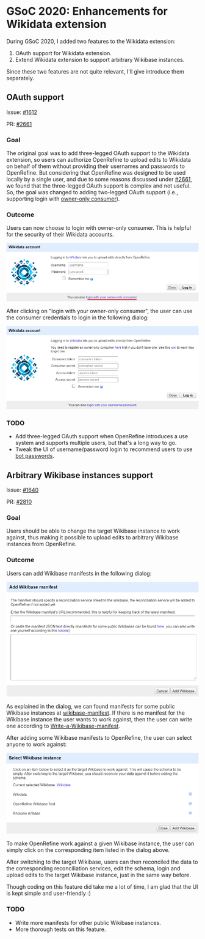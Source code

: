 # GSoC 2020: Enhancements for Wikidata extension

During GSoC 2020, I added two features to the Wikidata extension:

1. OAuth support for Wikidata extension.
2. Extend Wikidata extension to support arbitrary Wikibase instances.

Since these two features are not quite relevant, I'll give introduce them separately.

## OAuth support

Issue: [#1612](https://github.com/OpenRefine/OpenRefine/pull/1612)

PR: [#2661](https://github.com/OpenRefine/OpenRefine/pull/2661)

### Goal

The original goal was to add three-legged OAuth support to the Wikidata extension, so users can authorize OpenRefine to upload edits to Wikidata on behalf of them without providing their usernames and passwords to OpenRefine. But considering that OpenRefine was designed to be used locally by a single user, and due to some reasons discussed under [#2661](https://github.com/OpenRefine/OpenRefine/pull/2661), we found that the three-legged OAuth support is complex and not useful. So, the goal was changed to adding two-legged OAuth support (i.e.,  supporting login with [owner-only consumer](https://www.mediawiki.org/wiki/OAuth/Owner-only_consumers)).

### Outcome

Users can now choose to login with owner-only consumer. This is helpful for the security of their Wikidata accounts.

![](./imgs/login-with-owner-only-consumer.png)

After clicking on "login with your owner-only consumer", the user can use the consumer credentials to login in the following dialog:

![](./imgs/login-with-owner-only-consumer1.png)

### TODO

- Add three-legged OAuth support when OpenRefine introduces a use system and supports multiple users, but that's a long way to go.
- Tweak the UI of username/password login to recommend users to use [bot passwords](https://www.wikidata.org/wiki/Special:BotPasswords).

## Arbitrary Wikibase instances support

Issue: [#1640](https://github.com/OpenRefine/OpenRefine/issues/1640)

PR: [#2810](https://github.com/OpenRefine/OpenRefine/pull/2810)

### Goal

Users should be able to change the target Wikibase instance to work against, thus making it possible to upload edits to arbitrary Wikibase instances from OpenRefine.

### Outcome

Users can add Wikibase manifests in the following dialog:

![](./imgs/add-manifest.png)

As explained in the dialog, we can found manifests for some public Wikibase instances at [wikibase-manifest](https://github.com/afkbrb/wikibase-manifest). If there is no manifest for the Wikibase instance the user wants to work against, then the user can write one according to [Write-a-Wikibase-manifest](https://github.com/OpenRefine/OpenRefine/wiki/Write-a-Wikibase-manifest).

After adding some Wikibase manifests to OpenRefine, the user can select anyone to work against:

![](./imgs/select-manifest.png)

To make OpenRefine work against a given Wikibase instance, the user can simply click on the corresponding item listed in the dialog above.

After switching to the target Wikibase, users can then reconciled the data to the corresponding reconciliation services, edit the schema, login and upload edits to the target Wikibase instance, just in the same way before.

Though coding on this feature did take me a lot of time, I am glad that the UI is kept simple and user-friendly :)

### TODO

- Write more manifests for other public Wikibase instances.
- More thorough tests on this feature.

